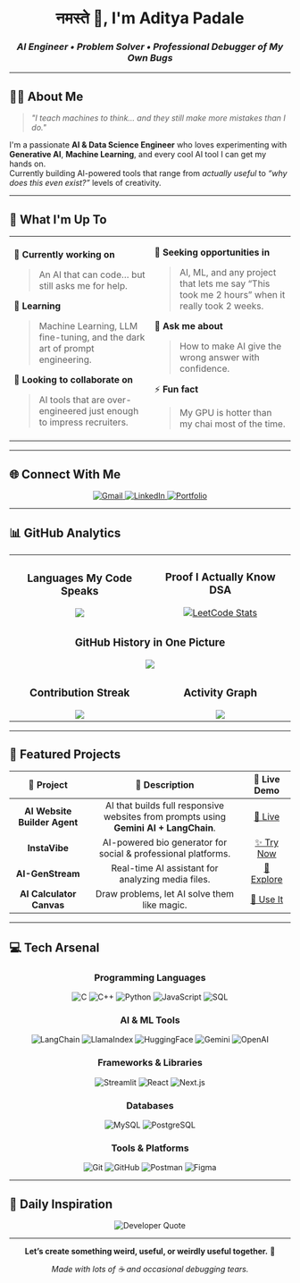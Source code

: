 <div align="center">

# नमस्ते 🙏, I'm **Aditya Padale**

### _AI Engineer • Problem Solver • Professional Debugger of My Own Bugs_

---

</div>

## 👨‍💻 **About Me**

> _"I teach machines to think… and they still make more mistakes than I do."_

I'm a passionate **AI & Data Science Engineer** who loves experimenting with **Generative AI**, **Machine Learning**, and every cool AI tool I can get my hands on.  
Currently building AI-powered tools that range from _actually useful_ to _“why does this even exist?”_ levels of creativity.  

---

## 🚀 **What I'm Up To**

<table>
<tr>
<td width="50%">

🔭 **Currently working on**  
> An AI that can code… but still asks me for help.

🌱 **Learning**  
> Machine Learning, LLM fine-tuning, and the dark art of prompt engineering.

👯 **Looking to collaborate on**  
> AI tools that are over-engineered just enough to impress recruiters.

</td>
<td width="50%">

🤝 **Seeking opportunities in**  
> AI, ML, and any project that lets me say “This took me 2 hours” when it really took 2 weeks.

💬 **Ask me about**  
> How to make AI give the wrong answer with confidence.

⚡ **Fun fact**  
> My GPU is hotter than my chai most of the time.

</td>
</tr>
</table>

---

## 🌐 **Connect With Me**

<div align="center">

<a href="mailto:adityapadale25@gmail.com">
    <img src="https://img.shields.io/badge/Gmail-D14836?style=for-the-badge&logo=gmail&logoColor=white" alt="Gmail" />
</a>
<a href="https://linkedin.com/in/aditya-padale">
    <img src="https://img.shields.io/badge/LinkedIn-%230077B5?style=for-the-badge&logo=linkedin&logoColor=white" alt="LinkedIn" />
</a>
<a href="https://adityapadale.vercel.app">
    <img src="https://img.shields.io/badge/Portfolio-%23000000?style=for-the-badge&logo=About.me&logoColor=white" alt="Portfolio" />
</a>

</div>

---

## 📊 **GitHub Analytics**

<div align="center">

<table>
<tr>
<td width="50%" align="center">

### **Languages My Code Speaks**
<img src="https://github-readme-stats.vercel.app/api/top-langs?username=Aditya-padale&show_icons=true&locale=en&layout=compact&theme=tokyonight&hide_border=true&bg_color=0D1117" />

</td>
<td width="50%" align="center">

### **Proof I Actually Know DSA**
<a href="https://leetcode.com/u/aditya_padale/">
<img src="https://leetcard.jacoblin.cool/aditya_padale?theme=dark&font=Inter&ext=heatmap" alt="LeetCode Stats" />
</a>

</td>
</tr>
<tr>
<td colspan="2" align="center">
  
### **GitHub History in One Picture**
<img src="https://github-profile-summary-cards.vercel.app/api/cards/profile-details?username=Aditya-padale&theme=tokyonight" />

</td>
</tr>
<tr>
<td width="50%" align="center">

### **Contribution Streak**
<img src="https://github-readme-streak-stats.herokuapp.com/?user=Aditya-padale&theme=tokyonight&hide_border=true&background=0D1117" />

</td>
<td width="50%" align="center">

### **Activity Graph**
<img src="https://github-readme-activity-graph.vercel.app/graph?username=Aditya-padale&theme=tokyo-night&hide_border=true&bg_color=0D1117" />

</td>
</tr>
</table>
</div>

---

## 🎯 **Featured Projects**

<div align="center">

| 🌟 **Project**              | 📝 **Description** | 🔗 **Live Demo** |
| :-------------------------: | :----------------: | :--------------: |
| **AI Website Builder Agent** | AI that builds full responsive websites from prompts using **Gemini AI + LangChain**. | [🚀 Live](https://ai-website-builder-agent-3.onrender.com) |
| **InstaVibe**                | AI-powered bio generator for social & professional platforms. | [✨ Try Now](https://instavibe.streamlit.app) |
| **AI-GenStream**             | Real-time AI assistant for analyzing media files. | [🎥 Explore](https://ai-genstream.streamlit.app) |
| **AI Calculator Canvas**     | Draw problems, let AI solve them like magic. | [🧮 Use It](https://ai-calculator-canvas.streamlit.app) |

</div>

---

## 💻 **Tech Arsenal**

<div align="center">

### **Programming Languages**
![C](https://img.shields.io/badge/C-00599C?style=for-the-badge&logo=c&logoColor=white)
![C++](https://img.shields.io/badge/C++-00599C?style=for-the-badge&logo=c%2B%2B&logoColor=white)
![Python](https://img.shields.io/badge/Python-3776AB?style=for-the-badge&logo=python&logoColor=white)
![JavaScript](https://img.shields.io/badge/JavaScript-F7DF1E?style=for-the-badge&logo=javascript&logoColor=black)
![SQL](https://img.shields.io/badge/SQL-000000?style=for-the-badge&logo=postgresql&logoColor=white)

### **AI & ML Tools**
![LangChain](https://img.shields.io/badge/LangChain-009688?style=for-the-badge)
![LlamaIndex](https://img.shields.io/badge/LlamaIndex-FF6F61?style=for-the-badge)
![HuggingFace](https://img.shields.io/badge/HuggingFace-FFCA28?style=for-the-badge)
![Gemini](https://img.shields.io/badge/Google%20Gemini-4285F4?style=for-the-badge&logo=google&logoColor=white)
![OpenAI](https://img.shields.io/badge/OpenAI-00A67E?style=for-the-badge&logo=openai&logoColor=white)

### **Frameworks & Libraries**
![Streamlit](https://img.shields.io/badge/Streamlit-FF4B4B?style=for-the-badge)
![React](https://img.shields.io/badge/React-20232A?style=for-the-badge&logo=react&logoColor=61DAFB)
![Next.js](https://img.shields.io/badge/Next.js-000000?style=for-the-badge&logo=nextdotjs&logoColor=white)

### **Databases**
![MySQL](https://img.shields.io/badge/MySQL-005C84?style=for-the-badge)
![PostgreSQL](https://img.shields.io/badge/PostgreSQL-336791?style=for-the-badge)

### **Tools & Platforms**
![Git](https://img.shields.io/badge/Git-F05032?style=for-the-badge)
![GitHub](https://img.shields.io/badge/GitHub-181717?style=for-the-badge)
![Postman](https://img.shields.io/badge/Postman-FF6C37?style=for-the-badge)
![Figma](https://img.shields.io/badge/Figma-F24E1E?style=for-the-badge)

</div>

---

## 💭 **Daily Inspiration**

<div align="center">
<img src="https://quotes-github-readme.vercel.app/api?type=horizontal&theme=tokyonight" alt="Developer Quote" />
</div>

---

<div align="center">

**Let’s create something weird, useful, or weirdly useful together.** 🚀  

_Made with lots of ☕ and occasional debugging tears._

</div>
